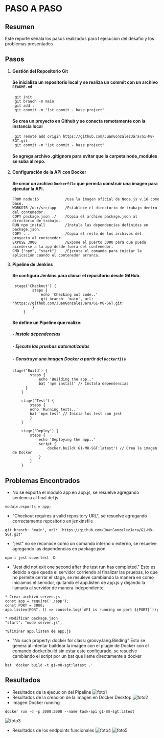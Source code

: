 # PASO A PASO

## Resumen

Este reporte señala los pasos realizados para l ejecucion del desafio y los problemas presentados

## Pasos

1. **Gestión del Repositorio Git**  
     
   #### Se inicializa un repositorio local y se realiza un commit con un archivo `README.md`
   ```
    git init
    git branch -m main
    git add .
    git commit -m "1st commit - base project"
   ```
   #### Se crea un proyecto en Github y se conecta remotamente con la instancia local
   ```
    git remote add origin https://github.com/JuanGonzalezJara/G1-M8-SGT.git
    git commit -m "1st commit - base project"
   ```
   #### Se agrega archivo .gitignore para evitar que la carpeta node_modules se suba al repo.

   

2. **Configuración de la API con Docker**  
     
   #### Se crear un archivo `Dockerfile` que permita construir una imagen para ejecutar la API.
    ```
    FROM node:16            /Usa la imagen oficial de Node.js v.16 como base.
    WORKDIR /usr/src/app    /Establece el directorio de trabajo dentro del contenedor.
    COPY package.json ./    /Copia el archivo package.json al directorio de trabajo.
    RUN npm install         /Instala las dependencias definidas en package.json.
    COPY . .                /Copia el resto de los archivos del proyecto al contenedor.
    EXPOSE 3000             /Expone el puerto 3000 para que pueda accederse a la app desde fuera del contenedor.
    CMD ["npm", "start"]    /Ejecuta el comando para iniciar la aplicación cuando el contenedor arranca.
    ```
   

3. **Pipeline de Jenkins**  
     
   #### Se configura Jenkins para clonar el repositorio desde GitHub.
   ```
    stage('Checkout') {
            steps {
                echo 'Checking out code..'
                git branch: 'main', url: 'https://github.com/JuanGonzalezJara/G1-M8-SGT.git'
            }
        }
   ```
   #### Se define un Pipeline que realize:
    ##### - Instale dependencias
    ##### - Ejecute las pruebas automatizadas
    ##### - Construya una imagen Docker a partir del `Dockerfile`
    ```
    stage('Build') {
            steps {
                echo 'Building the app..'
                bat 'npm install' // Instala dependencias
          }
        }

        stage('Test') {
            steps {
            echo 'Running tests..'
            bat 'npm test' // Inicia los test con jest
            }
        }

        stage('Deploy') {
            steps {
                echo 'Deploying the app..'
                script {
                    docker.build('G1-M8-SGT:latest') // Crea la imagen de Docker
                }
            }
        }
   ```

## Problemas Encontrados

- No se exporta el modulo app en app.js, se resuelve agregando sentencia al final del js.
```
module.exports = app;
```
- "Checkout requires a valid repository URL", se resuelve agregando correctamente repositorio en jenkinsfile
```
git branch: 'main', url: 'https://github.com/JuanGonzalezJara/G1-M8-SGT.git'
```
- "jest" no se reconoce como un comando interno o externo, se resuelve agregando las dependencias en package.json
```
npm i jest supertest -D
```
- "Jest did not exit one second after the test run has completed." Esto es debido a que queda el servidor corriendo al finalizar las pruebas, lo que no permite cerrar el stage, se resuleve cambiando la manera en como iniciamos el servidor, quitando el app.listen de app.js y dejando la llamada al servidor de manera independiente
```
* Crear archivo server.js
const app = require('./app');
const PORT = 3000;
app.listen(PORT, () => console.log(`API is running on port ${PORT}`));

* Modificar package.json
"start": "node server.js",

*Eliminar app.listen de app.js
```
- "No such property: docker for class: groovy.lang.Binding" Esto se genera al intentar buildear la imagen con el plugin de Docker con el comando docker.build sin estar este configurado, se resuelve cambiando el script por un bat que llame directamente a docker
```
bat 'docker build -t g1-m8-sgt:latest .'
```

## Resultados

- Resultados de la ejecucion del Pipeline
![foto1](https://github.com/JuanGonzalezJara/G1-M8-SGT/blob/main/img/log_Jenkins.png?raw=true)
- Resultados de la creacion de la imagen en Docker Desktop
![foto2](https://github.com/JuanGonzalezJara/G1-M8-SGT/blob/main/img/Docker_IMG_OK.png?raw=true)
- Imagen Docker running
```
docker run -d -p 3000:3000 --name task-api g1-m8-sgt:latest
```
![foto3](https://github.com/JuanGonzalezJara/G1-M8-SGT/blob/main/img/img_Running.png?raw=true)
- Resultados de los endpoints funcionales
![foto4](https://github.com/JuanGonzalezJara/G1-M8-SGT/blob/main/img/endpoint_tasks.png?raw=true)
![foto5](https://github.com/JuanGonzalezJara/G1-M8-SGT/blob/main/img/endpoint_tasks_1.png?raw=true)

